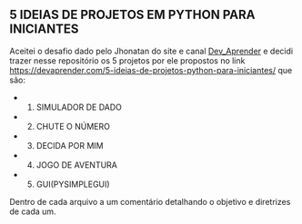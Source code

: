 ## 5 IDEIAS DE PROJETOS EM PYTHON PARA INICIANTES

Aceitei o desafio dado pelo Jhonatan do site e canal [Dev_Aprender](https://devaprender.com) e decidi trazer nesse repositório os 5 projetos por ele propostos no link https://devaprender.com/5-ideias-de-projetos-python-para-iniciantes/ que são:
- 1. SIMULADOR DE DADO
- 2. CHUTE O NÚMERO
- 3. DECIDA POR MIM
- 4. JOGO DE AVENTURA
- 5. GUI(PYSIMPLEGUI)


Dentro de cada arquivo a um comentário detalhando o objetivo e diretrizes de cada um.